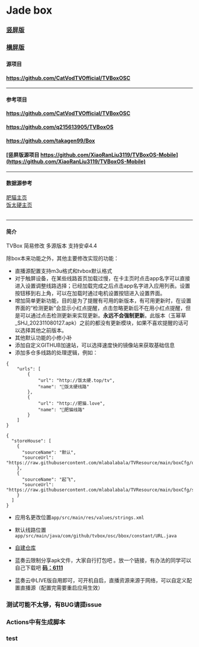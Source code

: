 # Jade box

### [竖屏版](https://github.com/mlabalabala/TVBoxOS-Mobile)
### [横屏版](https://github.com/mlabalabala/box)
###
#### 源项目
#### https://github.com/CatVodTVOfficial/TVBoxOSC

---
#### 参考项目
#### https://github.com/CatVodTVOfficial/TVBoxOSC
#### https://github.com/q215613905/TVBoxOS
#### https://github.com/takagen99/Box
#### [竖屏版源项目    https://github.com/XiaoRanLiu3119/TVBoxOS-Mobile](https://github.com/XiaoRanLiu3119/TVBoxOS-Mobile)

---
#### 数据源参考
[肥猫主页](http://肥猫.love)
</br>[饭太硬主页](http://饭太硬.top)</br></br>

---
#### 简介
TVBox 简易修改 多源版本 支持安卓4.4

除box本来功能之外，其他主要修改实现的功能：
- 直播源配置支持m3u格式和tvbox默认格式
- 对于触屏设备，在某些线路首页加载过慢，在卡主页时点击app名字可以直接进入设置调整线路选择；已经加载完成之后点击app名字进入应用列表。设置按钮移到右上角，可以在加载时通过电机设置按钮进入设置界面。
- 增加简单更新功能，目的是为了提醒有可用的新版本，有可用更新时，在设置界面的“检测更新”会显示小红点提醒，点击忽略更新后不在用小红点提醒，但是可以通过点击检测更新来实现更新。**永远不会强制更新**。此版本（玉幂草_SHJ_202311080127.apk）之前的都没有更新模块，如果不喜欢提醒的话可以选择其他之前版本。
- 其他默认功能的小修小补
- 添加自定义GITHUB加速站，可以选择速度快的镜像站来获取基础信息
- 添加多仓多线路的处理逻辑，例如：
```
{
    "urls": [
        {
            "url": "http://饭太硬.top/tv",
            "name": "🚀饭太硬线路"
        },
        {
            "url": "http://肥猫.love",
            "name": "🚀肥猫线路"
        }
    ]
}
```
```
{
  "storeHouse": [
    {
      "sourceName": "默认",
      "sourceUrl": "https://raw.githubusercontent.com/mlabalabala/TVResource/main/boxCfg/ori_source.json"
    },
    {
      "sourceName": "起飞",
      "sourceUrl": "https://raw.githubusercontent.com/mlabalabala/TVResource/main/boxCfg/sp_source.json"
    }
  ]
}
```

- 应用名更改位置```app/src/main/res/values/strings.xml```
- 默认线路位置 ```app/src/main/java/com/github/tvbox/osc/bbox/constant/URL.java```

- [自建仓库](https://raw.bunnylblbblbl.eu.org/https://raw.githubusercontent.com/mlabalabala/TVResource/main/boxCfg/default)
- 蓝奏云限制分享apk文件，大家自行打包吧 。放一个链接，有办法的同学可以自己下载吧 [**码：6111**](https://bunny6111.lanzouq.com/b04whwgwj)
- 蓝奏云中LIVE版自用即可，可开机自启，直播资源来源于网络，可以自定义配置直播源（配置完需要重启应用生效）
### 测试可能不太够，有BUG请提issue
### Actions中有生成脚本
### test


